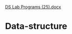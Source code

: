 [DS Lab Programs (25).docx](https://github.com/Sudeeepkumar6/Data-structure/files/9731027/DS.Lab.Programs.25.docx)
# Data-structure
